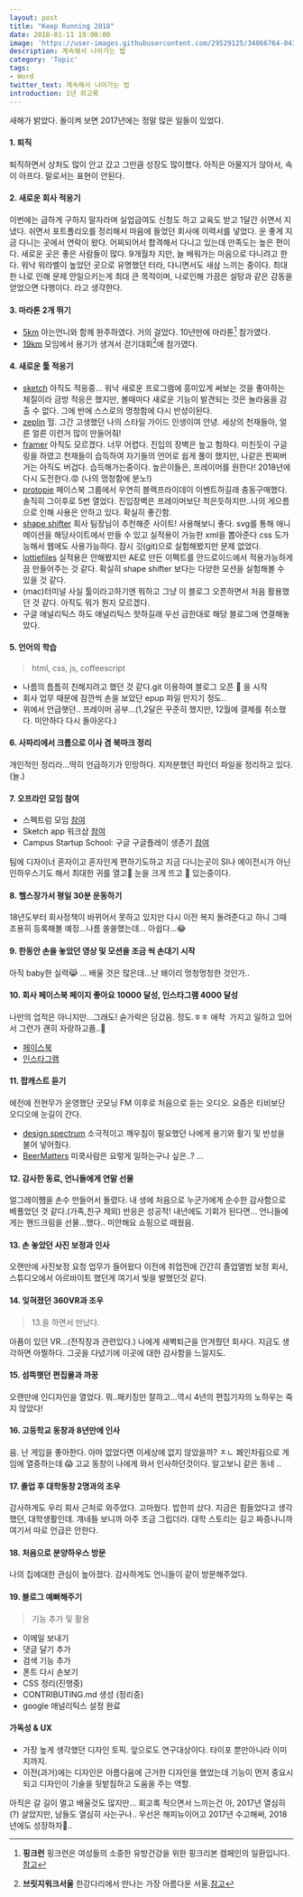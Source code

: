 ```yaml
---
layout: post
title: "Keep Running 2018"
date: 2018-01-11 19:00:00
image: 'https://user-images.githubusercontent.com/29529125/34866764-043ad5da-f7c1-11e7-86cf-9d330b967764.jpg'
description: 계속해서 나아가는 법
category: 'Topic'
tags:
- Word
twitter_text: 계속해서 나아가는 법
introduction: 1년 회고록
---
```



새해가 밝았다. 
돌이켜 보면 2017년에는 정말 많은 일들이 있었다.

#### 1. 퇴직 
퇴직하면서 상처도 많이 안고 갔고 그만큼 성장도 많이했다. 
아직은 아물지가 않아서, 속이 아프다. 말로서는 표현이 안된다.

#### 2. 새로운 회사 적응기 
이번에는 급하게 구하지 말자라며 실업급여도 신청도 하고 교육도 받고 1달간 쉬면서 지냈다.
쉬면서 포트폴리오를 정리해서 마음에 들었던 회사에 이력서를 넣었다. 운 좋게 지금 다니는 곳에서 연락이 왔다.
어찌되어서 합격해서 다니고 있는데 만족도는 높은 편이다.
새로운 곳은 좋은 사람들이 많다. 9개월차 지만, 늘 배워가는 마음으로 다니려고 한다.
워낙 워라벨이 높았던 곳으로 유명했던 터라, 다니면서도 새삼 느끼는 중이다.
최대한 나로 인해 문제 안일으키는게 최대 큰 목적이며, 나로인해 가끔은 설탕과 같은 감동을 얻었으면 다행이다. 라고 생각한다.

#### 3. 마라톤 2개 뛰기 
+ [5km](https://www.pinkcampaign.com/index.do)
아는언니와 함께 완주하였다. 거의 걸었다. 10년만에 마라톤[^pinkrun] 참가였다.
+ [19km](http://www.bridgewalkseoul.com/bw_2017/front/main.php)
모임에서 용기가 생겨서 걷기대회[^bridgewalkseoul]에 참가였다.

#### 4. 새로운 툴 적응기 
+ [sketch](https://sketchapp.com/)
아직도 적응중... 워낙 새로운 프로그램에 흥미있게 써보는 것을 좋아하는 체질이라 금방 적응은 했지만, 볼때마다 새로운 기능이 발견되는 것은 놀라움을 감출 수 없다.
그에 반에 스스로의 멍청함에 다시 반성이된다.
+ [zeplin](https://zeplin.io/)
헐. 그간 고생했던 나의 스타일 가이드 인생이여 안녕.
세상의 천재들아, 얼른 얼른 이런거 많이 만들어줘!
+ [framer](https://framer.com/)
아직도 모르겠다. 너무 어렵다. 진입의 장벽은 높고 험하다. 미친듯이 구글링을 하였고 천재들이 습득하여 자기들의 언어로 쉽게 풀이 했지만, 나같은 찐찌버거는 아직도 버겁다.
습득해가는중이다. 높은이들은, 프레이머를 원한다! 2018년에 다시 도전한다.😡 (나의 멍청함에 분노!)
+ [protopie](https://www.protopie.io/)
페이스북 그룹에서 우연히 블랙프라이데이 이벤트하길래 충동구매했다. 솔직히 그이후로 5번 열었다.
진입장벽은 프레이머보단 적은듯하지만..나의 게으름으로 인해 사용은 안하고 있다.
확실히 좋긴함.
+ [shape shifter](https://shapeshifter.design/)
회사 팀장님이 추천해준 사이트! 사용해보니 좋다. svg를 통해 애니메이션을 해당사이트에서 만들 수 있고 실적용이 가능한 xml을 뽑아준다 css 도가능해서 웹에도 사용가능하다. 잠시 깃(git)으로 실험해봤지만 문제 없었다.
+ [lottiefiles](https://www.lottiefiles.com/)
실적용은 안해봤지만 AE로 만든 이펙트를 안드로이드에서 적용가능하게끔 만들어주는 것 같다. 
확실히 shape shifter 보다는 다양한 모션을 실험해볼 수 있을 것 같다. 
+ (mac)터미널 
사실 툴이라고하기엔 뭐하고 그냥 이 블로그 오픈하면서 처음 활용했던 것 같다. 아직도 뭐가 뭔지 모르겠다. 
+ 구글 애널리틱스 
하도 애널리틱스 핫하길래 우선 급한대로 해당 블로그에 연결해놓았다. 

#### 5. 언어의 학습
> html, css, js, coffeescript
+ 나름의 틈틈히 친해지려고 했던 것 같다.git 이용하여 블로그 오픈 🙆 을 시작
+ 회사 업무 때문에 잠깐씩 손을 보았단 epup 파일 만지기 정도..
+ 위에서 언급햇던.. 프레이머 공부...(1,2달은 꾸준히 했지만, 12월에 결제를 취소했다. 미안하다 다시 돌아온다.)

#### 6. 사파리에서 크롬으로 이사 겸 북마크 정리
개인적인 정리라...딱히 언급하기가 민망하다. 지저분했던 파인더 파일을 정리하고 있다.(늘.)

#### 7. 오프라인 모임 참여 
+ 스펙트럼 모임 [참여](https://brunch.co.kr/@designspectrum/8)
+ Sketch app 워크샵 [참여](https://brunch.co.kr/@ultra0034/91)
+ Campus Startup School: 구글 구글플레이 생존기 [참여](http://www.campus.co/seoul/ko)

팀에 디자이너 혼자이고 혼자인게 편하기도하고 지금 다니는곳이 SI나 에이전시가 아닌 인하우스기도 해서 최대한 귀를 열고💁 눈을 크게 뜨고 👀 있는중이다. 

#### 8. 헬스장가서 평일 30분 운동하기 
18년도부터 회사정책이 바뀌어서 못하고 있지만 다시 이전 복지 돌려준다고 하니 그때 조용히 등록해볼 예정...나름 쏠쏠했는데... 아쉽다...😂

#### 9. 한동안 손을 놓았던 영상 및 모션을 조금 씩 손대기 시작
아직 baby한 실력😹 ... 배울 것은 많은데...난 왜이리 멍청멍청한 것인가..

#### 10. 회사 페이스북 페이지 좋아요 10000 달성, 인스타그램 4000 달성 
나만의 업적은 아니지만...그래도! 숟가락은 담갔음. 정도.ㅎㅎ 애착  가지고 일하고 있어서 그런가 괜히 자랑하고픔..😬
+ [페이스북](https://www.facebook.com/jmobile.io/)
+ [인스타그램](https://www.instagram.com/jmobile.io/)


#### 11. 팝캐스트 듣기 
에전에 전현무가 운영했단 굿모닝 FM 이후로 처음으로 듣는 오디오. 요즘은 티비보단 오디오에 눈길이 간다.
+ [design spectrum](https://itunes.apple.com/kr/podcast/design-table/id1218633352?l=en&mt=2) 소극적이고 깨우침이 필요했던 나에게 용기와 활기 및 반성을 불어 넣어줬다.
+ [BeerMatters](https://sangsteridea.com/sangster-idea-podcast) 미쿡사람은 요렇게 일하는구나 싶은..? ...

#### 12. 감사한 동료, 언니들에게 연말 선물
얼그레이쨈을 손수 만들어서 돌렸다. 내 생에 처음으로 누군가에게 순수한 감사함으로 베풀었던 것 같다.(가족,친구 제외) 
반응은 성공적! 내년에도 기회가 된다면...
언니들에게는 핸드크림을 선물...했다.. 미안해요 쇼핑으로 떼웠음.

#### 13. 손 놓았던 사진 보정과 인사
오랜만에 사진보정 요청 업무가 들어왔다 이전에 취업전에 간간히 졸업앨범 보정 회사, 스튜디오에서 아르바이트 했던게 여기서 빛을 발했던것 같다.

#### 14. 잊혀졌던 360VR과 조우 
> 13.을 하면서 만났다. 

아픔이 있던 VR...(전직장과 관련있다.) 나에게 새벽퇴근을 안겨줬던 회사다. 지금도 생각하면 아찔하다. 그곳을 다녔기에 이곳에 대한 감사함을 느낄지도.

#### 15. 섬뜩햇던 편집물과 까꿍 
오랜만에 인디자인을 열었다. 뭐..패키징만 잘하고...역시 4년의 편집기자의 노하우는 죽지 않았다!

#### 16. 고등학교 동창과 8년만에 인사
음. 난 게임을 좋아한다. 아마 없었다면 이세상에 없지 않았을까? ㅈㄴ 폐인차림으로 게임에 열중하는데 😱 고교 동창이 나에게 와서 인사하던것이다. 알고보니 같은 동네 ..

#### 17. 졸업 후 대학동창 2명과의 조우 
감사하게도 우리 회사 근처로 와주었다. 고마웠다. 밥한끼 샀다. 지금은 힘들었다고 생각했던, 대학생활인데. 걔네들 보니까 아주 조금 그립더라. 
대학 스토리는 길고 짜증나니까 여기서 따로 언급은 안한다.

#### 18. 처음으로 분양하우스 방문 
나의 집에대한 관심이 높아졌다. 감사하게도 언니들이 같이 방문해주었다.

#### 19. 블로그 예뻐해주기 
> 기능 추가 및 활용

+ 이메일 보내기
+ 댓글 달기 추가
+ 검색 기능 추가
+ 폰트 다시 손보기
+ CSS 정리(진행중)
+ CONTRIBUTING.md 생성 (정리중)
+ google 애널리틱스 설정 완료

#### 가독성 & UX
+ 가장 높게 생각했던 디자인 토픽. 앞으로도 연구대상이다. 타이포 뿐만아니라 이미지까지. 
+ 이전(과거)에는 디자인은 아름다움에 근거한 디자인을 했었는데 기능이 먼저 중요시되고 디자인이 기술을 뒷밭침하고 도움을 주는 역할.


아직은 갈 길이 멀고 배울것도 많지만... 회고록 적으면서 느끼는건 아, 2017년 열심히(?) 살았지만, 남들도 열심히 사는구나..
우선은 해피뉴이어고 2017년 수고해써, 2018년에도 성장하자🙌..


[^pinkrun]: **핑크런** 핑크런은 여성들의 소중한 유방건강을 위한 핑크리본 캠페인의 일환입니다.[참고](https://www.pinkcampaign.com/intro/intro.do)
[^bridgewalkseoul]: **브릿지워크서울** 한강다리에서 만나는 가장 아름다운 서울.[참고](http://www.bridgewalkseoul.com/bw_2017/front/main.php)
